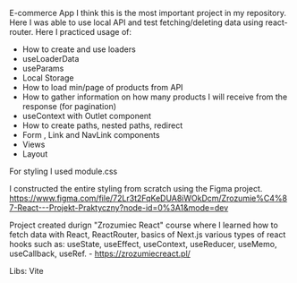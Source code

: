 E-commerce App
I think this is the most important project in my repository. Here I was able to use local API and test fetching/deleting data using react-router. Here I practiced usage of: 
- How to create and use loaders
- useLoaderData
- useParams
- Local Storage
- How to load min/page of products from API
- How to gather information on how many products I will receive from the response (for pagination)
- useContext with Outlet component
- How to create paths, nested paths,  redirect
- Form , Link and NavLink components
- Views
- Layout

For styling I used module.css

I constructed the entire styling from scratch using the Figma project. https://www.figma.com/file/72Lr3t2FqKeDUA8iWOkDcm/Zrozumie%C4%87-React---Projekt-Praktyczny?node-id=0%3A1&mode=dev

Project created durign "Zrozumiec React" course where I learned how to fetch data with React, ReactRouter, basics of Next.js various types of react hooks such as: useState, useEffect, useContext, useReducer, useMemo, useCallback, useRef. - https://zrozumiecreact.pl/

Libs: Vite
